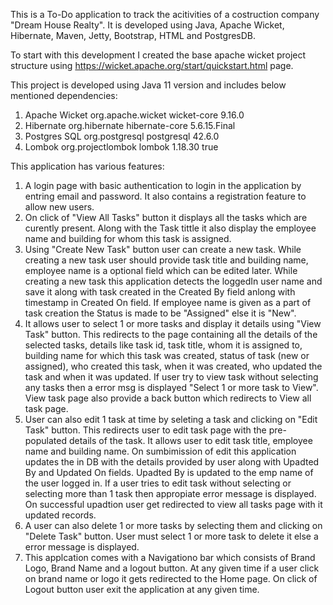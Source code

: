 This is a To-Do application to track the acitivities of a costruction company "Dream House Realty". It is developed using Java, Apache Wicket, Hibernate, Maven, Jetty, Bootstrap, HTML and PostgresDB. 

To start with this development I created the base apache wicket project structure using https://wicket.apache.org/start/quickstart.html page.

This project is developed using Java 11 version and includes below mentioned dependencies:
1. Apache Wicket
    <dependency>
      <groupId>org.apache.wicket</groupId>
      <artifactId>wicket-core</artifactId>
      <version>9.16.0</version>
     </dependency>
3. Hibernate
		<dependency>
			<groupId>org.hibernate</groupId>
			<artifactId>hibernate-core</artifactId>
			<version>5.6.15.Final</version>
		</dependency>
4. Postgres SQL
     <dependency>
			<groupId>org.postgresql</groupId>
			<artifactId>postgresql</artifactId>
			<version>42.6.0</version>
		</dependency>
5. Lombok
   <dependency>
			<groupId>org.projectlombok</groupId>
			<artifactId>lombok</artifactId>
			<version>1.18.30</version>
			<optional>true</optional>
		</dependency>

This application has various features:
1. A login page with basic authentication to login in the application by entring email and password. It also contains a registration feature to allow new users.
2. On click of "View All Tasks" button it displays all the tasks which are curently present. Along with the Task tittle it also display the employee name and building for whom this task is assigned.
3. Using "Create New Task" button user can create a new task. While creating a new task user should provide task title and building name, employee name is a optional field which can be edited later. While creating a new task this application detects the loggedIn user name and save it along with task created in the Created By field anlong with timestamp in Created On field. If employee name is given as a part of task creation the Status is made to be "Assigned" else it is "New".
4. It allows user to select 1 or more tasks and display it details using "View Task" button. This redirects to the page containing all the details of the selected tasks, details like task id, task title, whom it is assigned to, building name for which this task was created,	status of task (new or assigned), who created this task, when it was created,	who updated the task and when it was updated. If user try to view task without selecting any tasks then a error msg is displayed "Select 1 or more task to View". View task page also provide a back button which redirects to View all task page.
5. User can also edit 1 task at time by seleting a task and clicking on "Edit Task" button. This redirects user to edit task page with the pre-populated details of the task. It allows user to edit task title, employee name and building name. On sumbimission of edit this application updates the in DB with the details provided by user along with Upadted By and Updated On fields. Upadted By is updated to the emp name of the user logged in. If a user tries to edit task without selecting or selecting more than 1 task then appropiate error message is displayed. On successful upadtion user get redirected to view all tasks page with it updated records.
6. A user can also delete 1 or more tasks by selecting them and clicking on "Delete Task" button. User must select 1 or more task to delete it else a error message is displayed.
7. This applcation comes with a Navigationo bar which consists of Brand Logo, Brand Name and a logout button. At any given time if a user click on brand name or logo it gets redirected to the Home page. On click of Logout button user exit the application at any given time.
